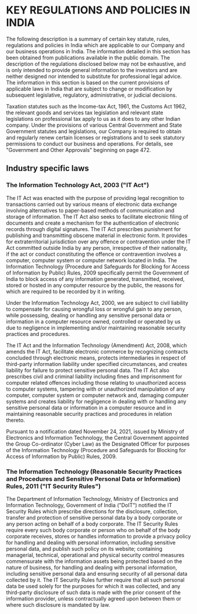 # KEY REGULATIONS AND POLICIES IN INDIA

The following description is a summary of certain key statute, rules, regulations and policies in India which are applicable to our Company and our business operations in India. The information detailed in this section has been obtained from publications available in the public domain. The description of the regulations disclosed below may not be exhaustive, and is only intended to provide general information to the investors and are neither designed nor intended to substitute for professional legal advice. The information in this section is based on the current provisions of applicable laws in India that are subject to change or modification by subsequent legislative, regulatory, administrative, or judicial decisions.

Taxation statutes such as the Income-tax Act, 1961, the Customs Act 1962, the relevant goods and services tax legislation and relevant state legislations on professional tax apply to us as it does to any other Indian company. Under the provisions of various Central Government and State Government statutes and legislations, our Company is required to obtain and regularly renew certain licenses or registrations and to seek statutory permissions to conduct our business and operations. For details, see "Government and Other Approvals" beginning on page 472.

## Industry specific laws

### The Information Technology Act, 2003 ("IT Act")

The IT Act was enacted with the purpose of providing legal recognition to transactions carried out by various means of electronic data exchange involving alternatives to paper-based methods of communication and storage of information. The IT Act also seeks to facilitate electronic filing of documents and create a mechanism for the authentication of electronic records through digital signatures. The IT Act prescribes punishment for publishing and transmitting obscene material in electronic form. It provides for extraterritorial jurisdiction over any offence or contravention under the IT Act committed outside India by any person, irrespective of their nationality, if the act or conduct constituting the offence or contravention involves a computer, computer system or computer network located in India. The Information Technology (Procedure and Safeguards for Blocking for Access of Information by Public) Rules, 2009 specifically permit the Government of India to block access of any information generated, transmitted, received, stored or hosted in any computer resource by the public, the reasons for which are required to be recorded by it in writing.

Under the Information Technology Act, 2000, we are subject to civil liability to compensate for causing wrongful loss or wrongful gain to any person, while possessing, dealing or handling any sensitive personal data or information in a computer resource owned, controlled or operated by us due to negligence in implementing and/or maintaining reasonable security practices and procedures.

The IT Act and the Information Technology (Amendment) Act, 2008, which amends the IT Act, facilitate electronic commerce by recognizing contracts concluded through electronic means, protects intermediaries in respect of third-party information liability under specified circumstances, and creates liability for failure to protect sensitive personal data. The IT Act also prescribes civil and criminal liability including fines and imprisonment for computer related offences including those relating to unauthorized access to computer systems, tampering with or unauthorized manipulation of any computer, computer system or computer network and, damaging computer systems and creates liability for negligence in dealing with or handling any sensitive personal data or information in a computer resource and in maintaining reasonable security practices and procedures in relation thereto.

Pursuant to a notification dated November 24, 2021, issued by Ministry of Electronics and Information Technology, the Central Government appointed the Group Co-ordinator (Cyber Law) as the Designated Officer for purposes of the Information Technology (Procedure and Safeguards for Blocking for Access of Information by Public) Rules, 2009.

### The Information Technology (Reasonable Security Practices and Procedures and Sensitive Personal Data or Information) Rules, 2011 ("IT Security Rules")

The Department of Information Technology, Ministry of Electronics and Information Technology, Government of India ("DoIT") notified the IT Security Rules which prescribe directions for the disclosure, collection, transfer and protection of sensitive personal data by a body corporate or any person acting on behalf of a body corporate. The IT Security Rules require every such body corporate or person who on behalf of the body corporate receives, stores or handles information to provide a privacy policy for handling and dealing with personal information, including sensitive personal data, and publish such policy on its website; containing managerial, technical, operational and physical security control measures commensurate with the information assets being protected based on the nature of business, for handling and dealing with personal information, including sensitive personal data and ensuring security of all personal data collected by it. The IT Security Rules further require that all such personal data be used solely for the purposes for which it was collected, and any third-party disclosure of such data is made with the prior consent of the information provider, unless contractually agreed upon between them or where such disclosure is mandated by law.